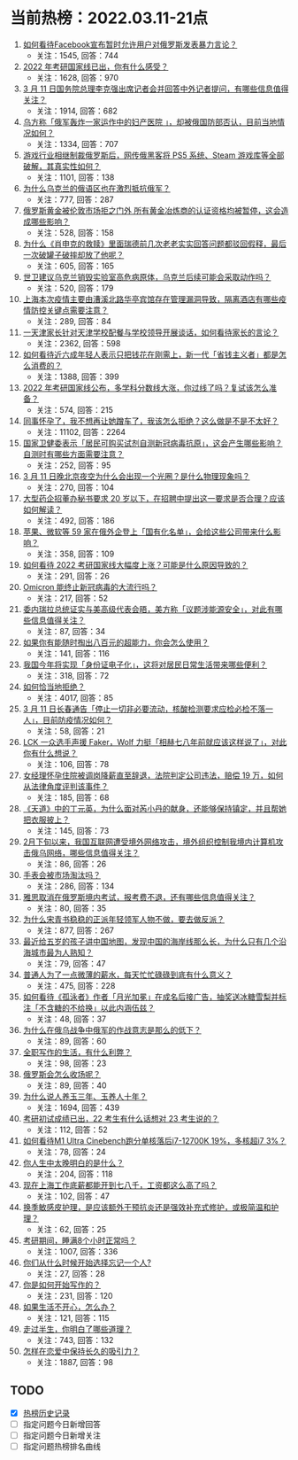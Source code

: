 # 当前热榜：2022.03.11-21点
1. [如何看待Facebook宣布暂时允许用户对俄罗斯发表暴力言论？](https://www.zhihu.com/question/521279181)
    * 关注：1545, 回答：744
2. [2022 年考研国家线已出，你有什么感受？](https://www.zhihu.com/question/521334064)
    * 关注：1628, 回答：970
3. [3 月 11 日国务院总理李克强出席记者会并回答中外记者提问，有哪些信息值得关注？](https://www.zhihu.com/question/521193261)
    * 关注：1914, 回答：682
4. [乌方称「俄军轰炸一家运作中的妇产医院 」，却被俄国防部否认，目前当地情况如何？](https://www.zhihu.com/question/521154275)
    * 关注：1334, 回答：707
5. [游戏行业相继制裁俄罗斯后，网传俄黑客将 PS5 系统、Steam 游戏库等全部破解，其真实性如何？](https://www.zhihu.com/question/521126392)
    * 关注：1101, 回答：138
6. [为什么乌克兰的俄语区也在激烈抵抗俄军？](https://www.zhihu.com/question/520395361)
    * 关注：777, 回答：287
7. [俄罗斯黄金被伦敦市场拒之门外 所有黄金冶炼商的认证资格均被暂停，这会造成哪些影响？](https://www.zhihu.com/question/520693872)
    * 关注：528, 回答：158
8. [为什么《肖申克的救赎》里面瑞德前几次老老实实回答问题都驳回假释，最后一次破罐子破摔却放了他呢？](https://www.zhihu.com/question/387660850)
    * 关注：605, 回答：165
9. [世卫建议乌克兰销毁实验室高危病原体，乌克兰后续可能会采取动作吗？](https://www.zhihu.com/question/521288756)
    * 关注：520, 回答：179
10. [上海本次疫情主要由漕溪北路华亭宾馆存在管理漏洞导致，隔离酒店有哪些疫情防控关键点需要注意？](https://www.zhihu.com/question/521332302)
    * 关注：289, 回答：84
11. [一天津家长针对天津学校配餐与学校领导开展谈话，如何看待家长的言论？](https://www.zhihu.com/question/520942575)
    * 关注：2362, 回答：598
12. [如何看待近六成年轻人表示只把钱花在刚需上，新一代「省钱主义者」都是怎么消费的？](https://www.zhihu.com/question/521132841)
    * 关注：1388, 回答：399
13. [2022 年考研国家线公布，多学科分数线大涨，你过线了吗？复试该怎么准备？](https://www.zhihu.com/question/448957986)
    * 关注：574, 回答：215
14. [同事怀孕了，我不想再让她蹭车了，我该怎么拒绝？这么做是不是不太好？](https://www.zhihu.com/question/423335938)
    * 关注：11102, 回答：2264
15. [国家卫健委表示「居民可购买试剂自测新冠病毒抗原」，这会产生哪些影响？自测时有哪些方面需要注意？](https://www.zhihu.com/question/521360831)
    * 关注：252, 回答：95
16. [3 月 11 日晚北京夜空为什么会出现一个光圈？是什么物理现象吗？](https://www.zhihu.com/question/521365547)
    * 关注：270, 回答：104
17. [大型药企招董办秘书要求 20 岁以下，在招聘中提出这一要求是否合理？应该如何解读？](https://www.zhihu.com/question/520894412)
    * 关注：492, 回答：186
18. [苹果、微软等 59 家在俄外企登上「国有化名单」，会给这些公司带来什么影响？](https://www.zhihu.com/question/521280979)
    * 关注：358, 回答：109
19. [如何看待 2022 考研国家线大幅度上涨？可能是什么原因导致的？](https://www.zhihu.com/question/521343713)
    * 关注：291, 回答：26
20. [Omicron 能终止新冠病毒的大流行吗？](https://www.zhihu.com/question/517621543)
    * 关注：217, 回答：52
21. [委内瑞拉总统证实与美高级代表会晤，美方称「议题涉能源安全」，对此有哪些信息值得关注？](https://www.zhihu.com/question/520745401)
    * 关注：87, 回答：34
22. [如果你有能随时掏出八百元的超能力，你会怎么使用？](https://www.zhihu.com/question/520832942)
    * 关注：141, 回答：116
23. [我国今年将实现「身份证电子化」，这将对居民日常生活带来哪些便利？](https://www.zhihu.com/question/521300342)
    * 关注：318, 回答：72
24. [如何恰当地拒绝？](https://www.zhihu.com/question/20318725)
    * 关注：4017, 回答：85
25. [3 月 11 日长春通告「停止一切非必要流动，核酸检测要求应检必检不落一人」，目前防疫情况如何？](https://www.zhihu.com/question/521311624)
    * 关注：58, 回答：21
26. [LCK 一众选手声援 Faker，Wolf 力挺「相赫七八年前就应该这样说了」，对此你有什么想说？](https://www.zhihu.com/question/521324983)
    * 关注：106, 回答：78
27. [女经理怀孕住院被调岗降薪直至辞退，法院判定公司违法，赔偿 19 万，如何从法律角度评判该事件？](https://www.zhihu.com/question/521134518)
    * 关注：185, 回答：68
28. [《天道》中的丁元英，为什么面对芮小丹的献身，还能够保持镇定，并且帮她把衣服披上？](https://www.zhihu.com/question/515232020)
    * 关注：145, 回答：73
29. [2月下旬以来，我国互联网遭受境外网络攻击，境外组织控制我境内计算机攻击俄乌网络，哪些信息值得关注？](https://www.zhihu.com/question/521313469)
    * 关注：86, 回答：26
30. [手表会被市场淘汰吗？](https://www.zhihu.com/question/448523283)
    * 关注：286, 回答：134
31. [雅思取消在俄罗斯境内考试，报考费不退，还有哪些信息值得关注？](https://www.zhihu.com/question/521071969)
    * 关注：80, 回答：35
32. [为什么宋青书稳稳的正派年轻领军人物不做，要去做反派？](https://www.zhihu.com/question/359686707)
    * 关注：877, 回答：267
33. [最近给五岁的孩子讲中国地图，发现中国的海岸线那么长，为什么只有几个沿海城市最为人熟知？](https://www.zhihu.com/question/519593614)
    * 关注：79, 回答：47
34. [普通人为了一点微薄的薪水，每天忙忙碌碌到底有什么意义？](https://www.zhihu.com/question/521099519)
    * 关注：475, 回答：228
35. [如何看待《孤泳者》作者「月光加冕」在成名后接广告，抽奖送冰糖雪梨并标注「不含糖的不给换」以此内涵伍兹？](https://www.zhihu.com/question/521327890)
    * 关注：48, 回答：37
36. [为什么在俄乌战争中俄军的作战意志是那么的低下？](https://www.zhihu.com/question/520227107)
    * 关注：89, 回答：60
37. [全职写作的生活，有什么利弊？](https://www.zhihu.com/question/295423460)
    * 关注：98, 回答：23
38. [俄罗斯会怎么收场呢？](https://www.zhihu.com/question/519991438)
    * 关注：89, 回答：40
39. [为什么说人养玉三年、玉养人十年？](https://www.zhihu.com/question/442605717)
    * 关注：1694, 回答：439
40. [考研初试成绩已出，22 考生有什么话想对 23 考生说的？](https://www.zhihu.com/question/521283114)
    * 关注：112, 回答：52
41. [如何看待M1 Ultra Cinebench跑分单核落后i7-12700K 19%，多核超i7 3%？](https://www.zhihu.com/question/521127465)
    * 关注：78, 回答：24
42. [你人生中太晚明白的是什么？](https://www.zhihu.com/question/520862811)
    * 关注：204, 回答：118
43. [现在上海工作底薪都能开到七八千，工资都这么高了吗？](https://www.zhihu.com/question/519477549)
    * 关注：102, 回答：47
44. [换季敏感皮护理，是应该额外干预抗炎还是强效补充式修护，或极简温和护理？](https://www.zhihu.com/question/518482682)
    * 关注：62, 回答：25
45. [考研期间，睡满8个小时正常吗？](https://www.zhihu.com/question/384677731)
    * 关注：1007, 回答：336
46. [你们从什么时候开始选择忘记一个人?](https://www.zhihu.com/question/521350795)
    * 关注：27, 回答：28
47. [你是如何开始写作的？](https://www.zhihu.com/question/499908422)
    * 关注：231, 回答：120
48. [如果生活不开心，怎么办？](https://www.zhihu.com/question/518953669)
    * 关注：121, 回答：115
49. [走过半生，你明白了哪些道理？](https://www.zhihu.com/question/509873596)
    * 关注：743, 回答：132
50. [怎样在恋爱中保持长久的吸引力？](https://www.zhihu.com/question/24904068)
    * 关注：1887, 回答：98
## TODO
* [x] [热榜历史记录](hot_history/AllHot.md)
* [ ] 指定问题今日新增回答
* [ ] 指定问题今日新增关注
* [ ] 指定问题热榜排名曲线
